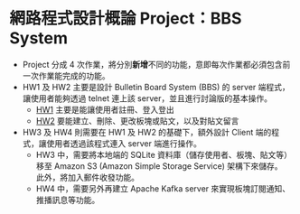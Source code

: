# 網路程式設計概論 Project：BBS System
- Project 分成 4 次作業，將分別**新增**不同的功能，意即每次作業都必須包含前一次作業能完成的功能。
- HW1 及 HW2 主要是設計 Bulletin Board System (BBS) 的 server 端程式，讓使用者能夠透過 telnet 連上該 server，並且進行討論版的基本操作。
    - [HW1](/HW1) 主要是能讓使用者註冊、登入登出
    - [HW2](/HW2) 要能建立、刪除、更改板塊或貼文，以及對貼文留言
- HW3 及 HW4 則需要在 HW1 及 HW2 的基礎下，額外設計 Client 端的程式，讓使用者透過該程式連入 server 端進行操作。
    - HW3 中，需要將本地端的 SQLite 資料庫（儲存使用者、板塊、貼文等）移至 Amazon S3 (Amazon Simple Storage Service) 架構下來儲存。<br>
        此外，將加入郵件收發功能。
    - HW4 中，需要另外再建立 Apache Kafka server 來實現板塊訂閱通知、推播訊息等功能。
